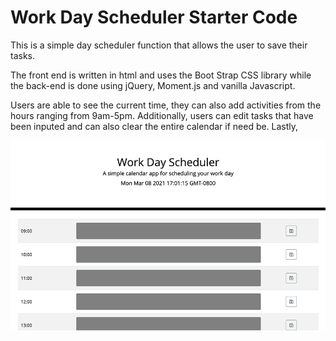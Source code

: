 # Work Day Scheduler Starter Code

This is a simple day scheduler function that allows the user to save their tasks.

The front end is written in html and uses the Boot Strap CSS library while the back-end is done using jQuery, Moment.js and vanilla Javascript.

Users are able to see the current time, they can also add activities from the hours ranging from 
9am-5pm. Additionally, users can edit tasks that have been inputed and can also clear the entire calendar if need be.
Lastly, 

![alt text](https://github.com/cvadillo/daily-calendar/blob/main/calendar.png?raw=true)

